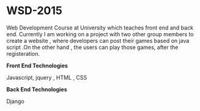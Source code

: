 # WSD-2015
Web Development Course at University which teaches front end and back end. Currently I am working on a project with two other group members to create a website , where developers can post their games based on java script .On the other hand , the users can play those games, after the registeration.


**Front End Technologies**

Javascript, jquery , HTML , CSS

**Back End Technologies**

Django
